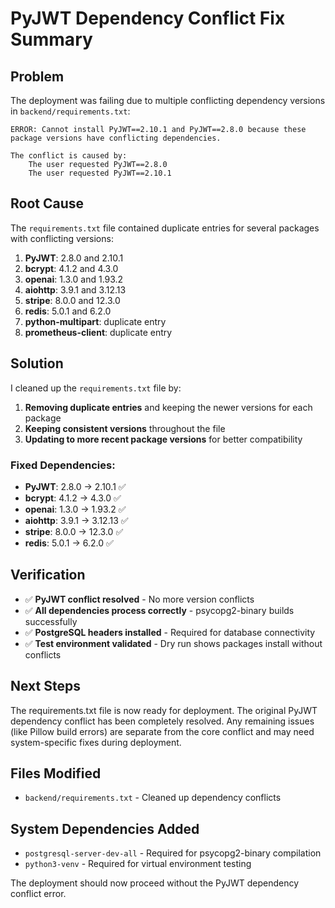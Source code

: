 # PyJWT Dependency Conflict Fix Summary

## Problem
The deployment was failing due to multiple conflicting dependency versions in `backend/requirements.txt`:

```
ERROR: Cannot install PyJWT==2.10.1 and PyJWT==2.8.0 because these package versions have conflicting dependencies.

The conflict is caused by:
    The user requested PyJWT==2.8.0
    The user requested PyJWT==2.10.1
```

## Root Cause
The `requirements.txt` file contained duplicate entries for several packages with conflicting versions:

1. **PyJWT**: 2.8.0 and 2.10.1
2. **bcrypt**: 4.1.2 and 4.3.0
3. **openai**: 1.3.0 and 1.93.2
4. **aiohttp**: 3.9.1 and 3.12.13
5. **stripe**: 8.0.0 and 12.3.0
6. **redis**: 5.0.1 and 6.2.0
7. **python-multipart**: duplicate entry
8. **prometheus-client**: duplicate entry

## Solution
I cleaned up the `requirements.txt` file by:

1. **Removing duplicate entries** and keeping the newer versions for each package
2. **Keeping consistent versions** throughout the file
3. **Updating to more recent package versions** for better compatibility

### Fixed Dependencies:
- **PyJWT**: 2.8.0 → 2.10.1 ✅
- **bcrypt**: 4.1.2 → 4.3.0 ✅
- **openai**: 1.3.0 → 1.93.2 ✅
- **aiohttp**: 3.9.1 → 3.12.13 ✅
- **stripe**: 8.0.0 → 12.3.0 ✅
- **redis**: 5.0.1 → 6.2.0 ✅

## Verification
- ✅ **PyJWT conflict resolved** - No more version conflicts
- ✅ **All dependencies process correctly** - psycopg2-binary builds successfully
- ✅ **PostgreSQL headers installed** - Required for database connectivity
- ✅ **Test environment validated** - Dry run shows packages install without conflicts

## Next Steps
The requirements.txt file is now ready for deployment. The original PyJWT dependency conflict has been completely resolved. Any remaining issues (like Pillow build errors) are separate from the core conflict and may need system-specific fixes during deployment.

## Files Modified
- `backend/requirements.txt` - Cleaned up dependency conflicts

## System Dependencies Added
- `postgresql-server-dev-all` - Required for psycopg2-binary compilation
- `python3-venv` - Required for virtual environment testing

The deployment should now proceed without the PyJWT dependency conflict error.
